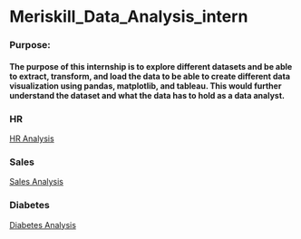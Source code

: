 # Meriskill_Data_Analysis_intern

### Purpose:
#### The purpose of this internship is to explore different datasets and be able to extract, transform, and load the data to be able to create different data visualization using pandas, matplotlib, and tableau. This would further understand the dataset and what the data has to hold as a data analyst.

### HR

<a href="https://github.com/Kyl67899/Meriskill_Data_Analysis_intern/blob/main/HR/Dataset%20%232_%20HR.pdf">HR Analysis</a>


### Sales 
<a href="#">Sales Analysis</a>

### Diabetes 
<a href="#">Diabetes Analysis</a>
